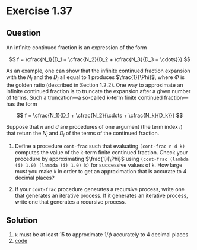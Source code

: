 # Exercise 1.37

## Question

An inﬁnite continued fraction is an expression of the form

  $$
  f = \cfrac{N_1}{D_1 + \cfrac{N_2}{D_2 + \cfrac{N_3}{D_3 + \cdots}}}
  $$

As an example, one can show that the infinite continued fraction expansion with the $N_i$ and the $D_i$ all equal to $1$ produces $\frac{1}{\Phi}$, where $\Phi$ is the golden ratio (described in Section 1.2.2). One way to approximate an infinite continued fraction is to truncate the expansion after a given number of terms. Such a truncation—a so-called k-term finite continued fraction—has the form

  $$
  f = \cfrac{N_1}{D_1 + \cfrac{N_2}{\cdots + \cfrac{N_k}{D_k}}}
  $$

Suppose that $n$ and $d$ are procedures of one argument (the term index $i$) that return the $N_i$ and $D_i$ of the terms of the continued fraction.

1. Define a procedure `cont-frac` such that evaluating `(cont-frac n d k)` computes the value of the k-term finite continued fraction. Check your procedure by approximating $\frac{1}{\Phi}$ using `(cont-frac (lambda (i) 1.0) (lambda (i) 1.0) k)` for successive values of `k`. How large must you make `k` in order to get an approximation that is accurate to $4$ decimal places?

2. If your `cont-frac` procedure generates a recursive process, write one that generates an iterative process. If it generates an iterative process, write one that generates a recursive process.

## Solution

1. `k` must be at least 15 to approximate $1/\phi$ accurately to 4 decimal places
2. [code](code.rkt)
